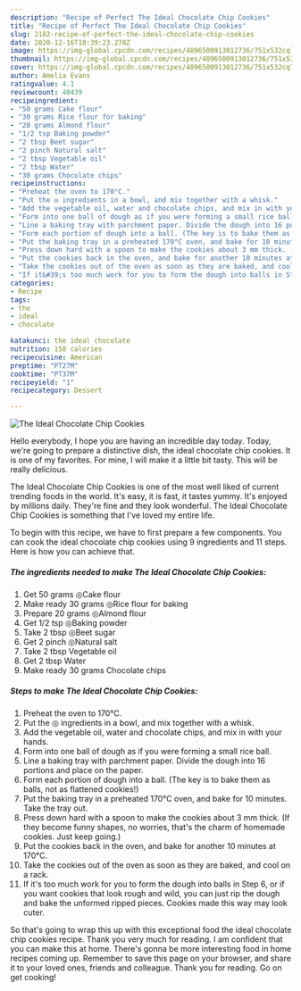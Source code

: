 ```yaml
---
description: "Recipe of Perfect The Ideal Chocolate Chip Cookies"
title: "Recipe of Perfect The Ideal Chocolate Chip Cookies"
slug: 2182-recipe-of-perfect-the-ideal-chocolate-chip-cookies
date: 2020-12-16T18:39:23.278Z
image: https://img-global.cpcdn.com/recipes/4896500913012736/751x532cq70/the-ideal-chocolate-chip-cookies-recipe-main-photo.jpg
thumbnail: https://img-global.cpcdn.com/recipes/4896500913012736/751x532cq70/the-ideal-chocolate-chip-cookies-recipe-main-photo.jpg
cover: https://img-global.cpcdn.com/recipes/4896500913012736/751x532cq70/the-ideal-chocolate-chip-cookies-recipe-main-photo.jpg
author: Amelia Evans
ratingvalue: 4.1
reviewcount: 40439
recipeingredient:
- "50 grams Cake flour"
- "30 grams Rice flour for baking"
- "20 grams Almond flour"
- "1/2 tsp Baking powder"
- "2 tbsp Beet sugar"
- "2 pinch Natural salt"
- "2 tbsp Vegetable oil"
- "2 tbsp Water"
- "30 grams Chocolate chips"
recipeinstructions:
- "Preheat the oven to 170°C."
- "Put the ◎ ingredients in a bowl, and mix together with a whisk."
- "Add the vegetable oil, water and chocolate chips, and mix in with your hands."
- "Form into one ball of dough as if you were forming a small rice ball."
- "Line a baking tray with parchment paper. Divide the dough into 16 portions and place on the paper."
- "Form each portion of dough into a ball. (The key is to bake them as balls, not as flattened cookies!)"
- "Put the baking tray in a preheated 170°C oven, and bake for 10 minutes. Take the tray out."
- "Press down hard with a spoon to make the cookies about 3 mm thick. (If they become funny shapes, no worries, that&#39;s the charm of homemade cookies. Just keep going.)"
- "Put the cookies back in the oven, and bake for another 10 minutes at 170°C."
- "Take the cookies out of the oven as soon as they are baked, and cool on a rack."
- "If it&#39;s too much work for you to form the dough into balls in Step 6, or if you want cookies that look rough and wild, you can just rip the dough and bake the unformed ripped pieces. Cookies made this way may look cuter."
categories:
- Recipe
tags:
- the
- ideal
- chocolate

katakunci: the ideal chocolate 
nutrition: 158 calories
recipecuisine: American
preptime: "PT27M"
cooktime: "PT37M"
recipeyield: "1"
recipecategory: Dessert

---
```



![The Ideal Chocolate Chip Cookies](https://img-global.cpcdn.com/recipes/4896500913012736/751x532cq70/the-ideal-chocolate-chip-cookies-recipe-main-photo.jpg)

Hello everybody, I hope you are having an incredible day today. Today, we're going to prepare a distinctive dish, the ideal chocolate chip cookies. It is one of my favorites. For mine, I will make it a little bit tasty. This will be really delicious.



The Ideal Chocolate Chip Cookies is one of the most well liked of current trending foods in the world. It's easy, it is fast, it tastes yummy. It's enjoyed by millions daily. They're fine and they look wonderful. The Ideal Chocolate Chip Cookies is something that I've loved my entire life.


To begin with this recipe, we have to first prepare a few components. You can cook the ideal chocolate chip cookies using 9 ingredients and 11 steps. Here is how you can achieve that.

<!--inarticleads1-->

##### The ingredients needed to make The Ideal Chocolate Chip Cookies:

1. Get 50 grams ◎Cake flour
1. Make ready 30 grams ◎Rice flour for baking
1. Prepare 20 grams ◎Almond flour
1. Get 1/2 tsp ◎Baking powder
1. Take 2 tbsp ◎Beet sugar
1. Get 2 pinch ◎Natural salt
1. Take 2 tbsp Vegetable oil
1. Get 2 tbsp Water
1. Make ready 30 grams Chocolate chips




<!--inarticleads2-->

##### Steps to make The Ideal Chocolate Chip Cookies:

1. Preheat the oven to 170°C.
1. Put the ◎ ingredients in a bowl, and mix together with a whisk.
1. Add the vegetable oil, water and chocolate chips, and mix in with your hands.
1. Form into one ball of dough as if you were forming a small rice ball.
1. Line a baking tray with parchment paper. Divide the dough into 16 portions and place on the paper.
1. Form each portion of dough into a ball. (The key is to bake them as balls, not as flattened cookies!)
1. Put the baking tray in a preheated 170°C oven, and bake for 10 minutes. Take the tray out.
1. Press down hard with a spoon to make the cookies about 3 mm thick. (If they become funny shapes, no worries, that&#39;s the charm of homemade cookies. Just keep going.)
1. Put the cookies back in the oven, and bake for another 10 minutes at 170°C.
1. Take the cookies out of the oven as soon as they are baked, and cool on a rack.
1. If it&#39;s too much work for you to form the dough into balls in Step 6, or if you want cookies that look rough and wild, you can just rip the dough and bake the unformed ripped pieces. Cookies made this way may look cuter.




So that's going to wrap this up with this exceptional food the ideal chocolate chip cookies recipe. Thank you very much for reading. I am confident that you can make this at home. There's gonna be more interesting food in home recipes coming up. Remember to save this page on your browser, and share it to your loved ones, friends and colleague. Thank you for reading. Go on get cooking!
